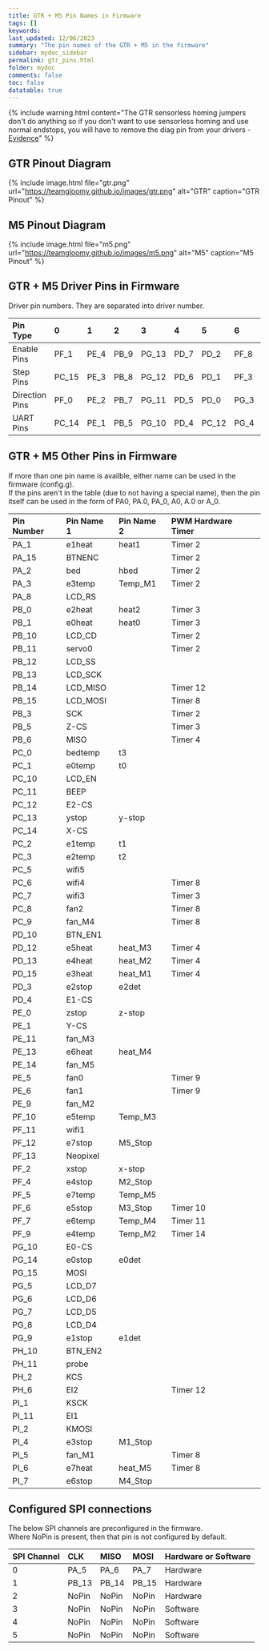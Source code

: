 ```yaml
---
title: GTR + M5 Pin Names in Firmware
tags: []
keywords: 
last_updated: 12/06/2023
summary: "The pin names of the GTR + M5 in the firmware"
sidebar: mydoc_sidebar
permalink: gtr_pins.html
folder: mydoc
comments: false
toc: false
datatable: true
---
```


{% include warning.html content="The GTR sensorless homing jumpers don't do anything so if you don't want to use sensorless homing and use normal endstops, you will have to remove the diag pin from your drivers - [Evidence](https://github.com/bigtreetech/BIGTREETECH-GTR-V1.0/issues/12)" %}

## GTR Pinout Diagram

{% include image.html file="gtr.png" url="https://teamgloomy.github.io/images/gtr.png" alt="GTR" caption="GTR Pinout" %}

## M5 Pinout Diagram

{% include image.html file="m5.png" url="https://teamgloomy.github.io/images/m5.png" alt="M5" caption="M5 Pinout" %}

## GTR + M5 Driver Pins in Firmware

Driver pin numbers. They are separated into driver number.

<div class="datatable-begin"></div>

|Pin Type|0|1|2|3|4|5|6|7|8|9|10|
| :---|:----|:----|:-----|:-----|:-----|:-----|:-----|:-----|:-----|:-----|:-----|
|Enable Pins|PF_1|PE_4|PB_9|PG_13|PD_7|PD_2|PF_8|PG_2|PF_14|PE_8|PI_0|
|Step Pins|PC_15|PE_3|PB_8|PG_12|PD_6|PD_1|PF_3|PD_14|PE_12|PG_0|PH_12|
|Direction Pins|PF_0|PE_2|PB_7|PG_11|PD_5|PD_0|PG_3|PD_11|PE_10|PG_1|PH_15|
|UART Pins|PC_14|PE_1|PB_5|PG_10|PD_4|PC_12|PG_4|PE_15|PE_7|PF_15|PH_14|

<div class="datatable-end"></div>

## GTR + M5 Other Pins in Firmware 

If more than one pin name is availble, either name can be used in the firmware (config.g).  
If the pins aren't in the table (due to not having a special name), then the pin itself can be used in the form of PA0, PA.0, PA_0, A0, A.0 or A_0.  

<div class="datatable-begin"></div>

|Pin Number|Pin Name 1|Pin Name 2|PWM Hardware Timer|
| :------------- |:-------------|:-------------|:-------------|
|PA_1| e1heat|heat1|Timer 2
|PA_15|BTNENC||Timer 2|
|PA_2| bed|hbed|Timer 2|
|PA_3| e3temp|Temp_M1|Timer 2|
|PA_8|LCD_RS|||
|PB_0| e2heat|heat2|Timer 3|
|PB_1| e0heat|heat0|Timer 3|
|PB_10|LCD_CD||Timer 2|
|PB_11|servo0||Timer 2|
|PB_12|LCD_SS|||
|PB_13|LCD_SCK|||
|PB_14|LCD_MISO||Timer 12|
|PB_15|LCD_MOSI||Timer 8|
|PB_3| SCK||Timer 2|
|PB_5| Z-CS||Timer 3|
|PB_6| MISO||Timer 4|
|PC_0| bedtemp|t3||
|PC_1| e0temp|t0||
|PC_10|LCD_EN|||
|PC_11|BEEP|||
|PC_12|E2-CS|||
|PC_13| ystop|y-stop||
|PC_14|X-CS|||
|PC_2| e1temp|t1||
|PC_3| e2temp|t2||
|PC_5| wifi5|||
|PC_6| wifi4||Timer 8|
|PC_7| wifi3||Timer 3|
|PC_8| fan2||Timer 8|
|PC_9| fan_M4||Timer 8|
|PD_10|BTN_EN1|||
|PD_12|e5heat|heat_M3|Timer 4|
|PD_13|e4heat|heat_M2|Timer 4|
|PD_15|e3heat|heat_M1|Timer 4|
|PD_3| e2stop|e2det||
|PD_4| E1-CS|||
|PE_0| zstop|z-stop||
|PE_1| Y-CS|||
|PE_11|fan_M3|||
|PE_13|e6heat|heat_M4||
|PE_14| fan_M5|||
|PE_5| fan0||Timer 9|
|PE_6| fan1||Timer 9|
|PE_9| fan_M2|||
|PF_10|e5temp|Temp_M3||
|PF_11|wifi1|||
|PF_12|e7stop|M5_Stop||
|PF_13|Neopixel|||
|PF_2| xstop|x-stop||
|PF_4| e4stop|M2_Stop||
|PF_5| e7temp|Temp_M5||
|PF_6| e5stop|M3_Stop|Timer 10|
|PF_7| e6temp|Temp_M4|Timer 11|
|PF_9| e4temp|Temp_M2|Timer 14|
|PG_10|E0-CS|||
|PG_14|e0stop|e0det||
|PG_15| MOSI|||
|PG_5|LCD_D7|||
|PG_6|LCD_D6|||
|PG_7|LCD_D5|||
|PG_8|LCD_D4|||
|PG_9| e1stop|e1det||
|PH_10|BTN_EN2|||
|PH_11|probe|||
|PH_2| KCS|||
|PH_6| EI2||Timer 12|
|PI_1| KSCK|||
|PI_11|EI1|||
|PI_2| KMOSI|||
|PI_4| e3stop|M1_Stop||
|PI_5| fan_M1||Timer 8|
|PI_6| e7heat|heat_M5|Timer 8|
|PI_7| e6stop|M4_Stop||

<div class="datatable-end"></div>

## Configured SPI connections

The below SPI channels are preconfigured in the firmware.  
Where NoPin is present, then that pin is not configured by default.  

<div class="datatable-begin"></div>

|SPI Channel| CLK | MISO | MOSI | Hardware or Software |
| :------------- |:-------------|:-------------|:-------------|:-------------|
|0|PA_5|PA_6|PA_7|Hardware|
|1|PB_13|PB_14|PB_15|Hardware|
|2|NoPin|NoPin|NoPin|Hardware|
|3|NoPin|NoPin|NoPin|Software|
|4|NoPin|NoPin|NoPin|Software|
|5|NoPin|NoPin|NoPin|Software|

<div class="datatable-end"></div>